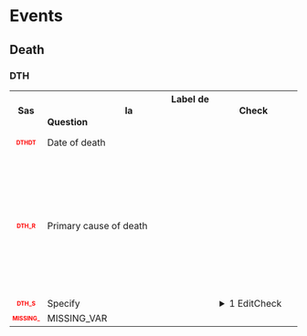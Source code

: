 # Events 
## Death 
### DTH 

<table style='width:100%;'>
<tr>
<th style='width:50px; text-align:center;'><strong>Sas</strong></th>
<th style='width:600px; text-align:center;'><strong>&nbsp;&nbsp;&nbsp;&nbsp;&nbsp;&nbsp;&nbsp;&nbsp;&nbsp;&nbsp;&nbsp;&nbsp;&nbsp;&nbsp;&nbsp;&nbsp;&nbsp;&nbsp;&nbsp;&nbsp;&nbsp;&nbsp;&nbsp;&nbsp;&nbsp;&nbsp;&nbsp;&nbsp;&nbsp;&nbsp;&nbsp;&nbsp;&nbsp;&nbsp;&nbsp;&nbsp;&nbsp;&nbsp;&nbsp;&nbsp;&nbsp;&nbsp;&nbsp;&nbsp;&nbsp;&nbsp;&nbsp;&nbsp;&nbsp;&nbsp;Label de la Question&nbsp;&nbsp;&nbsp;&nbsp;&nbsp;&nbsp;&nbsp;&nbsp;&nbsp;&nbsp;&nbsp;&nbsp;&nbsp;&nbsp;&nbsp;&nbsp;&nbsp;&nbsp;&nbsp;&nbsp;&nbsp;&nbsp;&nbsp;&nbsp;&nbsp;&nbsp;&nbsp;&nbsp;&nbsp;&nbsp;&nbsp;&nbsp;&nbsp;&nbsp;&nbsp;&nbsp;&nbsp;&nbsp;&nbsp;&nbsp;&nbsp;&nbsp;&nbsp;&nbsp;&nbsp;&nbsp;&nbsp;&nbsp;&nbsp;&nbsp;</strong></th>
<th style='width:300px; text-align:center;'><strong>&nbsp;&nbsp;&nbsp;&nbsp;&nbsp;&nbsp;&nbsp;&nbsp;Check&nbsp;&nbsp;&nbsp;&nbsp;&nbsp;&nbsp;&nbsp;&nbsp;</strong></th>
<th style='width:300px; text-align:center;'><strong>&nbsp;&nbsp;&nbsp;&nbsp;&nbsp;&nbsp;&nbsp;&nbsp;Réponses possibles&nbsp;&nbsp;&nbsp;&nbsp;&nbsp;&nbsp;&nbsp;&nbsp;</strong></th>
</tr>
<tr>
 <tr> 
<td style='width:50px; text-align:center; color:red; font-size: 10px;'> <b> DTHDT </b></td> 
 <td style='width:600px; text-align:left;'> Date of death</td>
 <td style='width:600px; text-align:left;'>   </td>
 <td style='width:300px; text-align:center;'> 📅 DD/MM/YYYY  </td> 
 </tr>
 <tr> 
<td style='width:50px; text-align:center; color:red; font-size: 10px;'> <b> DTH_R </b></td> 
 <td style='width:600px; text-align:left;'> Primary cause of death</td>
 <td style='width:600px; text-align:left;'>   </td>
 <td style='width:300px; text-align:center;'> 🔘 1 - <b>Cancer</b> <br>🔘 2 - <b>Toxicity due to study treatment</b> <br>🔘 3 - <b>Second cancer</b> <br>🔘 4 - <b>Intercurrent illness</b> <br>🔘 5 - <b>Unknown</b> <br>🔘 99 - <b>Other</b> <br> </td> 
 </tr>
 <tr> 
<td style='width:50px; text-align:center; color:red; font-size: 10px;'> <b> DTH_S </b></td> 
 <td style='width:600px; text-align:left;'> Specify</td>
 <td style='width:600px; text-align:left;'>  <details> <summary>1 EditCheck </summary><table><tr><td> 5:[DTH.*][DTH_S]</td> </tr><tr> <td> <pre><code class='javascript'>#Action Expression 
[DTH][DTH_R] == '2' || [DTH][DTH_R] == '4' || [DTH][DTH_R] == '99'; 
#data Expression 
 
</code></pre> </td><td> This item is required.</td> </tr></table></details> </td>
 <td style='width:300px; text-align:center;'> Char - 200 </td> 
 </tr>
 <tr> 
<td style='width:50px; text-align:center; color:red; font-size: 10px;'> <b> MISSING_ </b></td> 
 <td style='width:600px; text-align:left;'> MISSING_VAR</td>
 <td style='width:600px; text-align:left;'>   </td>
 <td style='width:300px; text-align:center;'> Num - 50 </td> 
 </tr>
</table>

